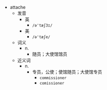 - attache
  - 发音
    - 英
      - `/ə'tæʃ3ɪ/`
    - 美
      - `/ə'tæʃe/`
  - 词义
    - n.
      - 随员；大使馆馆员
  - 近义词
    - n.
      - 专员，公使；使馆随员；大使馆专员
        - `commissioner`
        - `comissioner`
